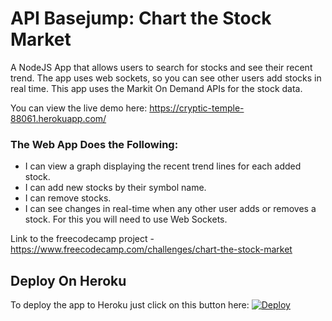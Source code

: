 # API Basejump: Chart the Stock Market

A NodeJS App that allows users to search for stocks and see their recent trend. The app uses web sockets, so you can see other users add stocks in real time. This app uses the Markit On Demand APIs for the stock data.

You can view the live demo here: https://cryptic-temple-88061.herokuapp.com/

### The Web App Does the Following:
* I can view a graph displaying the recent trend lines for each added stock.
* I can add new stocks by their symbol name.
* I can remove stocks.
* I can see changes in real-time when any other user adds or removes a stock. For this you will need to use Web Sockets.

Link to the freecodecamp project - https://www.freecodecamp.com/challenges/chart-the-stock-market

## Deploy On Heroku

To deploy the app to Heroku just click on this button here: [![Deploy](https://www.herokucdn.com/deploy/button.svg)](https://heroku.com/deploy)
